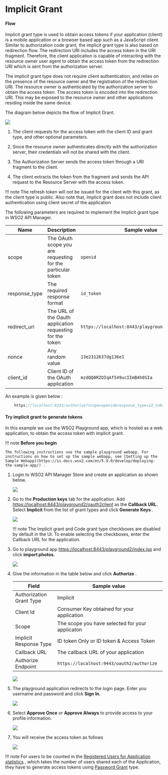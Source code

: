 # Implicit Grant

#### Flow

Implicit grant type is used to obtain access tokens if your application (client) is a mobile application or a browser based app such as a JavaScript client. Similar to authorization code grant, the implicit grant type is also based on redirection flow. The redirection URI includes the access token in the URI fragment. Therefore, the client application is capable of interacting with the resource owner user agent to obtain the access token from the redirection URI which is sent from the authorization server.

The implicit grant type does not require client authentication, and relies on the presence of the resource owner and the registration of the redirection URI. The resource owner is authenticated by the authorization server to obtain the access token. The access token is encoded into the redirection URI. This may be exposed to the resource owner and other applications residing inside the same device.

The diagram below depicts the flow of Implicit Grant.

[![](../../../../assets/img/Learn/implicit-grant.png)](../../../../assets/img/Learn/implicit-grant-flow.png)

1.  The client requests for the access token with the client ID and grant type, and other optional parameters.

2.  Since the resource owner authenticates directly with the authorization server, their credentials will not be shared with the client.

3.  The Authorization Server sends the access token through a URI fragment to the client.

4.  The client extracts the token from the fragment and sends the API request to the Resource Server with the access token.

!!! note
    The refresh token will not be issued for the client with this grant, as the client type is public. Also note that, Implicit grant does not include client authentication using client secret of the application


The following parameters are required to implement the Implicit grant type in WSO2 API Manager.

<table>
<thead>
<tr class="header">
<th>Name</th>
<th>Description</th>
<th>Sample value</th>
</tr>
</thead>
<tbody>
<tr class="odd">
<td>scope</td>
<td>The OAuth scope you are requesting for the particular token</td>
<td><code>openid</code></td>
</tr>
<tr class="even">
<td>response_type</td>
<td>The required response format</td>
<td><code>id_token</code></td>
</tr>
<tr class="odd">
<td>redirect_uri</td>
<td>The URL of the Oauth application requesting for the token</td>
<td><code>https://localhost:8443/playground2/oauth2client</code></td>
</tr>
<tr class="even">
<td>nonce</td>
<td>Any random value</td>
<td><code>13e2312637dg136e1</code></td>
</tr>
<tr class="odd">
<td>client_id</td>
<td>Client ID of the OAuth application </td>
<td><code>mzdQQ0RZOIqAf549ucIImB4h0SIa</code></td>
</tr>
</tbody>
</table>

An example is given below :

``` java
    https://localhost:8243/authorize?scope=openid&response_type=id_token&redirect_uri=http://localhost:8080/playground2/oauth2client&nonce=13e2312637dg136e1&client_id=mzdQQ0RZOIqAf549ucIImB4h0SIa
```

#### Try implicit grant to generate tokens

In this example we use the WSO2 Playground app, which is hosted as a web application, to obtain the access token with implicit grant.

!!! note
    **Before you begin**

    The following instructions use the sample playground webapp. For instructions on how to set up the sample webapp, see [Setting up the Sample Webapp](https://is.docs.wso2.com/en/5.9.0/develop/deploying-the-sample-app/) .


1.  Login to WSO2 API Manager Store and create an application as shown below.

    [![](../../../../assets/img/Learn/create-application.png)](../../../../assets/img/Learn/create-application.png)
    
2.  Go to the **Production keys** tab for the application. Add <https://localhost:8443/playground2/oauth2client> as the **Callback URL.** Select **Implicit** from the list of grant types and click **Generate Keys** .

    [![](../../../../assets/img/Learn/implicit-grant.png)](../../../../assets/img/Learn/implicit-grant.png)

    !!! note
        The Implicit grant and Code grant type checkboxes are disabled by default in the UI. To enable selecting the checkboxes, enter the Callback URL for the application.
    
3.  Go to playground app <https://localhost:8443/playground2/index.jsp> and click **import photos.**

    [![](../../../../assets/img/Learn/playground2-app.png)](../../../../assets/img/Learn/playground2-app.png)

4.  Give the information in the table below and click **Authorize** .

    <table>
    <thead>
    <tr class="header">
    <th>Field</th>
    <th>Sample value</th>
    </tr>
    </thead>
    <tbody>
    <tr class="odd">
    <td>Authorization Grant Type</td>
    <td>Implicit</td>
    </tr>
    <tr class="even">
    <td>Client Id </td>
    <td>Consumer Key obtained for your application</td>
    </tr>
    <tr class="odd">
    <td>Scope</td>
    <td>The scope you have selected for your applicaton</td>
    </tr>
    <tr class="even">
    <td>Implicit Response Type</td>
    <td>ID token Only or ID token & Access Token</td>
    </tr>
    <tr class="odd">
    <td>Callback URL</td>
    <td>The callback URL of your application</td>
    </tr>
    <tr class="even">
    <td>Authorize Endpoint</td>
    <td><code>https://localhost:9443/oauth2/authorize</code></td>
    </tr>
    </tbody>
    </table>

    [![](../../../../assets/img/Learn/playground2-implicit-grant.png)](../../../../assets/img/Learn/playground2-implicit-grant.png)

5.  The playground application redirects to the login page. Enter you username and password and click **Sign In.**

    [![](../../../../assets/img/Learn/login-page.png)](../../../../assets/img/Learn/login-page.png)

6.  Select **Approve Once** or **Approve Always** to provide access to your profile information.

    [![](../../../../assets/img/Learn/authorization-code-consent-page.png)](../../../../assets/img/Learn/authorization-code-consent-page.png)  

7.  You will receive the access token as follows

    [![](../../../../assets/img/Learn/implicit-grant-access-token-page.png)](../../../../assets/img/Learn/implicit-grant-access-token-page.png)

!!! note
    For users to be counted in the [Registered Users for Application statistics](../../../../../Analytics/AnalyzingAPIMStatisticsWithBatchAnalytics/viewing-api-statistics/#ViewingAPIStatistics-TopUsersperApplication) , which takes the number of users shared each of the Application, they have to generate access tokens using [Password Grant](../password-grant/) type.


